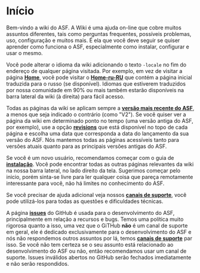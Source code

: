 # Início

Bem-vindo a wiki do ASF. A Wiki é uma ajuda on-line que cobre muitos assuntos diferentes, tais como perguntas frequentes, possíveis problemas, uso, configuração e muitos mais. É ela que você deve seguir se quiser aprender como funciona o ASF, especialmente como instalar, configurar e usar o mesmo.

Você pode alterar o idioma da wiki adicionando o texto `-locale` no fim do endereço de qualquer página visitada. Por exemplo, em vez de visitar a página **[Home](https://github.com/JustArchiNET/ArchiSteamFarm/wiki/Home)**, você pode visitar o **[Home-ru-RU](https://github.com/JustArchiNET/ArchiSteamFarm/wiki/Home-ru-RU)** que contém a página inicial traduzida para o russo (se disponível). Idiomas que estiverem traduzidos por nossa comunidade em 90% ou mais também estarão disponíveis na barra lateral da wiki (à direita) para fácil acesso.

Todas as páginas da wiki se aplicam sempre a **[versão mais recente do ASF](https://github.com/JustArchiNET/ArchiSteamFarm/releases)**, a menos que seja indicado o contrário (como "V2"). Se você quiser ver a página da wiki em determinado ponto no tempo (uma versão antiga do ASF, por exemplo), use a opção **[revisions](https://github.com/JustArchiNET/ArchiSteamFarm/wiki/_history)** que está disponível no topo de cada página e escolha uma data que corresponda a data do lançamento da sua versão do ASF. Nós mantemos todas as páginas acessíveis tanto para versões atuais quanto para as principais versões antigas do ASF.

Se você é um novo usuário, recomendamos começar com o guia de **[instalação](https://github.com/JustArchi/ArchiSteamFarm/wiki/Setting-up-pt-BR)**. Você pode encontrar todas as outras páginas relevantes da wiki na nossa barra lateral, no lado direito da tela. Sugerimos começar pelo inicio, porém sinta-se livre para ler qualquer coisa que pareça remotamente interessante para você, não há limites no conhecimento do ASF.

Se você precisar de ajuda adicional veja nossos **[canais de suporte](https://github.com/JustArchiNET/ArchiSteamFarm/blob/master/.github/SUPPORT.md)**, você pode utilizá-los para todas as questões e dificuldades técnicas.

A página **[issues](https://github.com/JustArchiNET/ArchiSteamFarm/issues)** do GitHub é usada para o desenvolvimento do ASF, principalmente em relação a recursos e bugs. Temos uma política muito rigorosa quanto a isso, uma vez que o GiTHub **não** é um canal de suporte em geral, ele é dedicado exclusivamente para o desenvolvimento do ASF e nós não respondemos outros assuntos por lá, temos **[canais de suporte](https://github.com/JustArchiNET/ArchiSteamFarm/blob/master/.github/SUPPORT.md)** par isso. Se você não tem certeza se o seu assunto está relacionado ao desenvolvimento do ASF ou não, então recomendamos usar um canal de suporte. Issues inválidos abertos no GitHub serão fechados imediatamente e não serão respondidos.